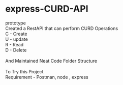 # express-CURD-API

prototype <br />
Created a RestAPI that can perform CURD Operations <br />
C - Create <br />
U - update <br />
R - Read <br />
D - Delete <br />
<br />
And Maintained Neat Code Folder Structure <br />
<br />
To Try this Project <br />
Requirement - Postman, node , express<br />
